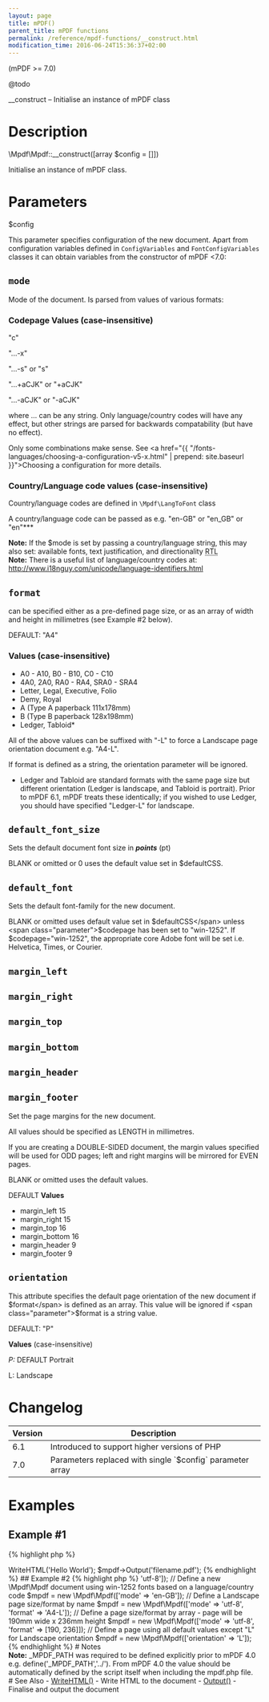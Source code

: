 ```yaml
---
layout: page
title: mPDF()
parent_title: mPDF functions
permalink: /reference/mpdf-functions/__construct.html
modification_time: 2016-06-24T15:36:37+02:00
---
```


(mPDF >= 7.0)

@todo

__construct – Initialise an instance of mPDF class

# Description

\Mpdf\Mpdf::__construct([array $config = []])

Initialise an instance of mPDF class.

# Parameters

<span class="parameter">$config</span>

This parameter specifies configuration of the new document. Apart from configuration variables defined in 
`ConfigVariables` and `FontConfigVariables` classes it can obtain variables from the constructor of mPDF <7.0:

## `mode`

Mode of the document. Is parsed from values of various formats:

### Codepage Values (case-insensitive)

"c"

"...-x"

"...-s" or "s"

"...+aCJK" or "+aCJK"

"...-aCJK" or "-aCJK"

where ... can be any string. Only language/country codes will have any effect, but other strings are parsed for 
backwards compatability (but have no effect).

Only some combinations make sense. See 
<a href="{{ "/fonts-languages/choosing-a-configuration-v5-x.html" | prepend: site.baseurl }}">Choosing a configuration</a> 
for more details.

### Country/Language code values (case-insensitive)

Country/language codes are defined in `\Mpdf\LangToFont` class

A country/language code can be passed as e.g. "en-GB" or "en_GB" or "en"***

<div class="alert alert-info" role="alert">
	<strong>Note:</strong> If the <span class="parameter">$mode</span> is set by passing a country/language string, 
	this may also set: available fonts, text justification, and directionality 
	<acronym title="Right-to-Left document, used for Hebrew and Arabic languages">RTL</acronym> 
</div>

<div class="alert alert-info" role="alert">
	<strong>Note:</strong> There is a useful list of language/country codes at: 
	<a href="http://www.i18nguy.com/unicode/language-identifiers.html">http://www.i18nguy.com/unicode/language-identifiers.html</a>
</div>

## `format`

can be specified either as a pre-defined page size, or as an array of width and height in millimetres (see Example #2 below).

<span class="smallblock">DEFAULT</span>: "A4"

### Values (case-insensitive)

- A0 - A10, B0 - B10, C0 - C10
- 4A0, 2A0, RA0 - RA4, SRA0 - SRA4
- Letter, Legal, Executive, Folio
- Demy, Royal
- A (Type A paperback 111x178mm)
- B (Type B paperback 128x198mm)
- Ledger, Tabloid*

All of the above values can be suffixed with "-L" to force a Landscape page orientation document e.g. "A4-L".

If <span class="parameter">format</span> is defined as a string, the <span class="parameter">orientation</span> 
parameter will be ignored.

* Ledger and Tabloid are standard formats with the same page size but different orientation 
(Ledger is landscape, and Tabloid is portrait). Prior to mPDF 6.1, mPDF treats these identically; if you wished to use 
Ledger, you should have specified "Ledger-L" for landscape.

## `default_font_size`

Sets the default document font size in ***points*** (pt)

<span class="smallblock">BLANK</span> or omitted or 0 uses the default value set in <span class="parameter">$defaultCSS</span>.

## `default_font`

Sets the default font-family for the new document.

<span class="smallblock">BLANK</span> or omitted uses default value set in <span class="parameter">$defaultCSS</span> 
unless <span class="parameter">$codepage</span> has been set to "win-1252". If 
<span class="parameter">$codepage</span>="win-1252", the appropriate core Adobe font will be set i.e. 
Helvetica, Times, or Courier.

## `margin_left`
## `margin_right`
## `margin_top`
## `margin_bottom`
## `margin_header`
## `margin_footer`

Set the page margins for the new document.

All values should be specified as <span class="smallblock">LENGTH</span> in millimetres.

If you are creating a <span class="smallblock">DOUBLE-SIDED</span> document, the margin values specified will be 
used for <span class="smallblock">ODD</span> pages; left and right margins will be mirrored for 
<span class="smallblock">EVEN</span> pages.

<span class="smallblock">BLANK</span> or omitted uses the default values.

<span class="smallblock">DEFAULT</span> **Values**

- <span class="parameter">margin_left</span> 15
- <span class="parameter">margin_right</span> 15
- <span class="parameter">margin_top</span> 16
- <span class="parameter">margin_bottom</span> 16
- <span class="parameter">margin_header</span> 9
- <span class="parameter">margin_footer</span> 9

## `orientation`

This attribute specifies the default page orientation of the new document if <span class="parameter">$format</span> 
is defined as an array. This value will be ignored if <span class="parameter">$format</span> is a string value.

<span class="smallblock">DEFAULT</span>: "P"

**Values** (case-insensitive)

*P:* <span class="smallblock">DEFAULT</span> Portrait

L: Landscape

# Changelog

<table class="table"> 
	<thead>
		<tr>
			<th>Version</th>
			<th>Description</th>
		</tr>
	</thead>
	<tbody>
		<tr>
			<td>6.1</td>
			<td>Introduced to support higher versions of PHP</td>
		</tr>
		<tr>
			<td>7.0</td>
			<td>Parameters replaced with single `$config` parameter array</td>
		</tr>
	</tbody> 
</table>

# Examples

## Example #1

{% highlight php %}
<?php

// Require composer autoload
require_once __DIR__ . '/vendor/autoload.php';

$mpdf = new \Mpdf\Mpdf();

$mpdf->WriteHTML('Hello World');

$mpdf->Output('filename.pdf');
{% endhighlight %}

## Example #2

{% highlight php %}
<?php

// Define a new \Mpdf\Mpdf document using utf-8 fonts
$mpdf = new \Mpdf\Mpdf(['mode' => 'utf-8']);

// Define a new \Mpdf\Mpdf document using win-1252 fonts based on a language/country code
$mpdf = new \Mpdf\Mpdf(['mode' => 'en-GB']);

// Define a Landscape page size/format by name
$mpdf = new \Mpdf\Mpdf(['mode' => 'utf-8', 'format' => 'A4-L']);

// Define a page size/format by array - page will be 190mm wide x 236mm height
$mpdf = new \Mpdf\Mpdf(['mode' => 'utf-8', 'format' => [190, 236]]);

// Define a page using all default values except "L" for Landscape orientation
$mpdf = new \Mpdf\Mpdf(['orientation' => 'L']);
{% endhighlight %}

# Notes

<div class="alert alert-info" role="alert">
	<strong>Note:</strong> <span class="smallblock">_MPDF_PATH</span> was required to be
	defined explicitly prior to mPDF 4.0 e.g. define('_MPDF_PATH','../'). From mPDF 4.0 the value should be automatically
	defined by the script itself when including the mpdf.php file.
</div>

# See Also

- <a href="{{ "/reference/mpdf-functions/writehtml.html" | prepend: site.baseurl }}">WriteHTML()</a> - Write HTML to the document
- <a href="{{ "/reference/mpdf-functions/output.html" | prepend: site.baseurl }}">Output()</a> - Finalise and output the document
